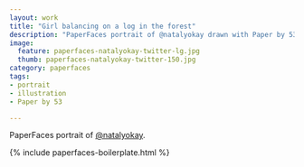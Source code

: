 ```yaml
---
layout: work
title: "Girl balancing on a log in the forest"
description: "PaperFaces portrait of @natalyokay drawn with Paper by 53 on an iPad."
image: 
  feature: paperfaces-natalyokay-twitter-lg.jpg
  thumb: paperfaces-natalyokay-twitter-150.jpg
category: paperfaces
tags: 
- portrait
- illustration
- Paper by 53

---
```


PaperFaces portrait of [@natalyokay](http://twitter.com/natalyokay).

{% include paperfaces-boilerplate.html %}